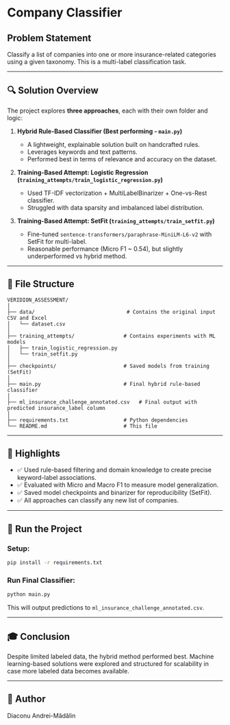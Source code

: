 # Company Classifier

## Problem Statement
Classify a list of companies into one or more insurance-related categories using a given taxonomy. This is a multi-label classification task.

---

## 🔍 Solution Overview

The project explores **three approaches**, each with their own folder and logic:

1. **Hybrid Rule-Based Classifier (Best performing - `main.py`)**
   - A lightweight, explainable solution built on handcrafted rules.
   - Leverages keywords and text patterns.
   - Performed best in terms of relevance and accuracy on the dataset.

2. **Training-Based Attempt: Logistic Regression (`training_attempts/train_logistic_regression.py`)**
   - Used TF-IDF vectorization + MultiLabelBinarizer + One-vs-Rest classifier.
   - Struggled with data sparsity and imbalanced label distribution.

3. **Training-Based Attempt: SetFit (`training_attempts/train_setfit.py`)**
   - Fine-tuned `sentence-transformers/paraphrase-MiniLM-L6-v2` with SetFit for multi-label.
   - Reasonable performance (Micro F1 ~ 0.54), but slightly underperformed vs hybrid method.

---

## 🔹 File Structure
```
VERIDION_ASSESSMENT/
│
├── data/                              # Contains the original input CSV and Excel
│   └── dataset.csv
│
├── training_attempts/                # Contains experiments with ML models
│   ├── train_logistic_regression.py
│   └── train_setfit.py
│
├── checkpoints/                      # Saved models from training (SetFit)
│
├── main.py                           # Final hybrid rule-based classifier
│
├── ml_insurance_challenge_annotated.csv   # Final output with predicted insurance_label column
│
├── requirements.txt                  # Python dependencies
└── README.md                         # This file
```

---

## 🎨 Highlights
- ✅ Used rule-based filtering and domain knowledge to create precise keyword-label associations.
- ✅ Evaluated with Micro and Macro F1 to measure model generalization.
- ✅ Saved model checkpoints and binarizer for reproducibility (SetFit).
- ✅ All approaches can classify any new list of companies.

---

## 🚀 Run the Project
### Setup:
```bash
pip install -r requirements.txt
```

### Run Final Classifier:
```bash
python main.py
```

This will output predictions to `ml_insurance_challenge_annotated.csv`.

---

## 🎓 Conclusion
Despite limited labeled data, the hybrid method performed best.
Machine learning-based solutions were explored and structured for scalability in case more labeled data becomes available.

---

## 🔗 Author
Diaconu Andrei-Mădălin

